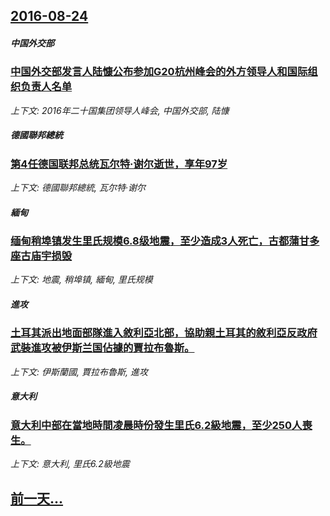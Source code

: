 ## [2016-08-24](/news/2016/08/24/index.md)

##### 中国外交部
### [中国外交部发言人陆慷公布参加G20杭州峰会的外方领导人和国际组织负责人名单 ](/news/2016/08/24/中国外交部发言人陆慷公布参加G20杭州峰会的外方领导人和国际组织负责人名单.md)
_上下文: 2016年二十国集团领导人峰会, 中国外交部, 陆慷_

##### 德國聯邦總統
### [第4任德国联邦总统瓦尔特·谢尔逝世，享年97岁 ](/news/2016/08/24/第4任德国联邦总统瓦尔特-谢尔逝世-享年97岁.md)
_上下文: 德國聯邦總統, 瓦尔特·谢尔_

##### 緬甸
### [缅甸稍埠镇发生里氏规模6.8级地震，至少造成3人死亡，古都蒲甘多座古庙宇损毁](/news/2016/08/24/缅甸稍埠镇发生里氏规模68级地震-至少造成3人死亡-古都蒲甘多座古庙宇损毁.md)
_上下文: 地震, 稍埠镇, 緬甸, 里氏规模_

##### 進攻
### [土耳其派出地面部隊進入敘利亞北部，協助親土耳其的敘利亞反政府武裝進攻被伊斯兰国佔據的賈拉布魯斯。 ](/news/2016/08/24/土耳其派出地面部隊進入敘利亞北部-協助親土耳其的敘利亞反政府武裝進攻被伊斯兰国佔據的賈拉布魯斯.md)
_上下文: 伊斯蘭國, 賈拉布魯斯, 進攻_

##### 意大利
### [意大利中部在當地時間凌晨時份發生里氏6.2級地震，至少250人喪生。 ](/news/2016/08/24/意大利中部在當地時間凌晨時份發生里氏62級地震-至少250人喪生.md)
_上下文: 意大利, 里氏6.2級地震_

## [前一天...](/news/2016/08/22/index.md)

